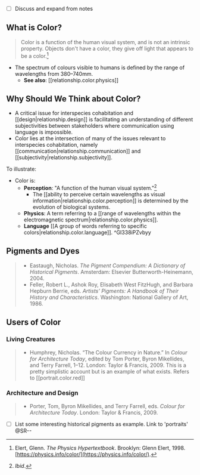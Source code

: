

- [ ] Discuss and expand from notes

## What is Color?

> Color is a function of the human visual system, and is not an intrinsic property. Objects don't have a color, they give off light that appears to be a color.[^1]

- The spectrum of colours visible to humans is defined by the range of wavelengths from 380–740mm.
  - **See also**: [[relationship.color.physics]]

## Why Should We Think about Color?

- A critical issue for interspecies cohabitation and [[design|relationship.design]] is facilitating an understanding of different subjectivities between stakeholders where communication using language is impossible.
- Color lies at the intersection of many of the issues relevant to interspecies cohabitation, namely [[communication|relationship.communication]] and [[subjectivity|relationship.subjectivity]].

To illustrate:

- Color is:
  - **Perception**: "A function of the human visual system."[^2]
    - The [[ability to perceive certain wavelengths as visual information|relationship.color.perception]] is determined by the evolution of biological systems.  
  - **Physics**: A term referring to a [[range of wavelengths within the electromagnetic spectrum|relationship.color.physics]].
  - **Language** [[A group of words referring to specific colors|relationship.color.language]].
 ^GI338iPZvbyy
## Pigments and Dyes

>- Eastaugh, Nicholas. _The Pigment Compendium: A Dictionary of Historical Pigments_. Amsterdam: Elsevier Butterworth-Heinemann, 2004.
>- Feller, Robert L., Ashok Roy, Elisabeth West FitzHugh, and Barbara Hepburn Berrie, eds. _Artists’ Pigments: A Handbook of Their History and Characteristics_. Washington: National Gallery of Art, 1986.

## Users of Color

### Living Creatures

>- Humphrey, Nicholas. “The Colour Currency in Nature.” In _Colour for Architecture Today_, edited by Tom Porter, Byron Mikellides, and Terry Farrell, 1–12. London: Taylor & Francis, 2009. This is a pretty simplistic account but is an example of what exists. Refers to [[portrait.color.red]]
### Architecture and Design

>- Porter, Tom, Byron Mikellides, and Terry Farrell, eds. _Colour for Architecture Today_. London: Taylor & Francis, 2009.



- [ ] List some interesting historical pigments as example. Link to 'portraits' @SR--

[^1]: Elert, Glenn. _The Physics Hypertextbook_. Brooklyn: Glenn Elert, 1998.
 [https://physics.info/color/](https://physics.info/color/).
[^2]: *Ibid*.
